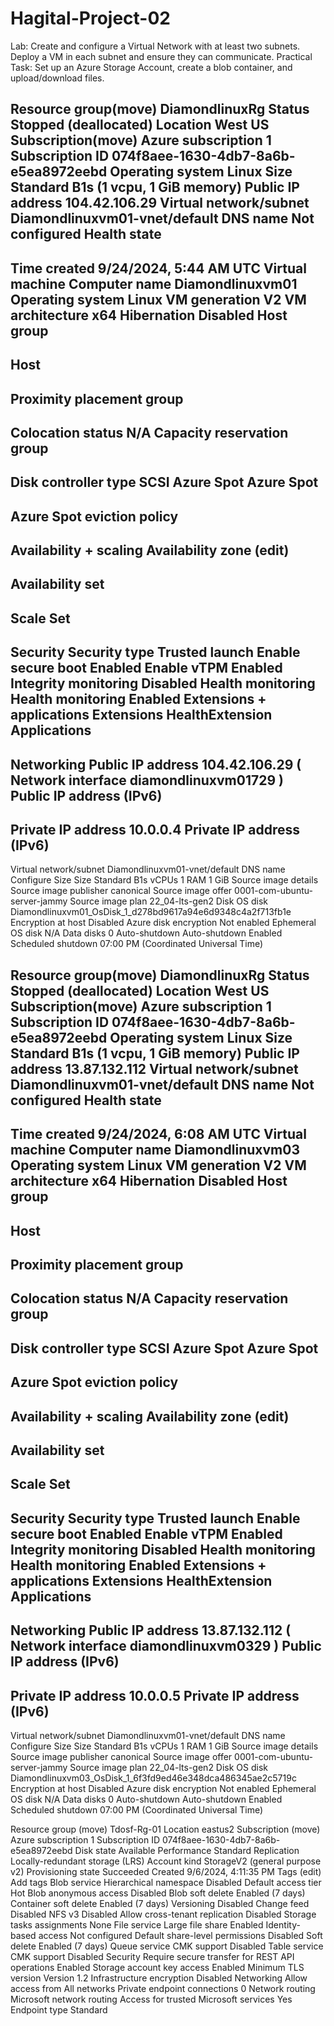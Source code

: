# Hagital-Project-02
Lab: Create and configure a Virtual Network with at least two subnets. Deploy a VM in each subnet and ensure they can communicate.
Practical Task: Set up an Azure Storage Account, create a blob container, and upload/download files.



Resource group(move)
DiamondlinuxRg
Status
Stopped (deallocated)
Location
West US
Subscription(move)
Azure subscription 1
Subscription ID
074f8aee-1630-4db7-8a6b-e5ea8972eebd
Operating system
Linux
Size
Standard B1s (1 vcpu, 1 GiB memory)
Public IP address
104.42.106.29
Virtual network/subnet
Diamondlinuxvm01-vnet/default
DNS name
Not configured
Health state
-
Time created
9/24/2024, 5:44 AM UTC
Virtual machine
Computer name
Diamondlinuxvm01
Operating system
Linux
VM generation
V2
VM architecture
x64
Hibernation
Disabled
Host group
-
Host
-
Proximity placement group
-
Colocation status
N/A
Capacity reservation group
-
Disk controller type
SCSI
Azure Spot
Azure Spot
-
Azure Spot eviction policy
-
Availability + scaling
Availability zone (edit)
-
Availability set
-
Scale Set
-
Security
Security type
Trusted launch
Enable secure boot
Enabled
Enable vTPM
Enabled
Integrity monitoring
Disabled
Health monitoring
Health monitoring
Enabled
Extensions + applications
Extensions
HealthExtension
Applications
-
Networking
Public IP address
104.42.106.29
(
Network interface
diamondlinuxvm01729
)
Public IP address (IPv6)
-
Private IP address
10.0.0.4
Private IP address (IPv6)
-
Virtual network/subnet
Diamondlinuxvm01-vnet/default
DNS name
Configure
Size
Size
Standard B1s
vCPUs
1
RAM
1 GiB
Source image details
Source image publisher
canonical
Source image offer
0001-com-ubuntu-server-jammy
Source image plan
22_04-lts-gen2
Disk
OS disk
Diamondlinuxvm01_OsDisk_1_d278bd9617a94e6d9348c4a2f713fb1e
Encryption at host
Disabled
Azure disk encryption
Not enabled
Ephemeral OS disk
N/A
Data disks
0
Auto-shutdown
Auto-shutdown
 Enabled
Scheduled shutdown
07:00 PM (Coordinated Universal Time)


Resource group(move)
DiamondlinuxRg
Status
Stopped (deallocated)
Location
West US
Subscription(move)
Azure subscription 1
Subscription ID
074f8aee-1630-4db7-8a6b-e5ea8972eebd
Operating system
Linux
Size
Standard B1s (1 vcpu, 1 GiB memory)
Public IP address
13.87.132.112
Virtual network/subnet
Diamondlinuxvm01-vnet/default
DNS name
Not configured
Health state
-
Time created
9/24/2024, 6:08 AM UTC
Virtual machine
Computer name
Diamondlinuxvm03
Operating system
Linux
VM generation
V2
VM architecture
x64
Hibernation
Disabled
Host group
-
Host
-
Proximity placement group
-
Colocation status
N/A
Capacity reservation group
-
Disk controller type
SCSI
Azure Spot
Azure Spot
-
Azure Spot eviction policy
-
Availability + scaling
Availability zone (edit)
-
Availability set
-
Scale Set
-
Security
Security type
Trusted launch
Enable secure boot
Enabled
Enable vTPM
Enabled
Integrity monitoring
Disabled
Health monitoring
Health monitoring
Enabled
Extensions + applications
Extensions
HealthExtension
Applications
-
Networking
Public IP address
13.87.132.112
(
Network interface
diamondlinuxvm0329
)
Public IP address (IPv6)
-
Private IP address
10.0.0.5
Private IP address (IPv6)
-
Virtual network/subnet
Diamondlinuxvm01-vnet/default
DNS name
Configure
Size
Size
Standard B1s
vCPUs
1
RAM
1 GiB
Source image details
Source image publisher
canonical
Source image offer
0001-com-ubuntu-server-jammy
Source image plan
22_04-lts-gen2
Disk
OS disk
Diamondlinuxvm03_OsDisk_1_6f3fd9ed46e348dca486345ae2c5719c
Encryption at host
Disabled
Azure disk encryption
Not enabled
Ephemeral OS disk
N/A
Data disks
0
Auto-shutdown
Auto-shutdown
 Enabled
Scheduled shutdown
07:00 PM (Coordinated Universal Time)






Resource group (move)
Tdosf-Rg-01
Location
eastus2
Subscription (move)
Azure subscription 1
Subscription ID
074f8aee-1630-4db7-8a6b-e5ea8972eebd
Disk state
Available
Performance
Standard
Replication
Locally-redundant storage (LRS)
Account kind
StorageV2 (general purpose v2)
Provisioning state
Succeeded
Created
9/6/2024, 4:11:35 PM
Tags (edit)
Add tags
Blob service
Hierarchical namespace
Disabled
Default access tier
Hot
Blob anonymous access
Disabled
Blob soft delete
Enabled (7 days)
Container soft delete
Enabled (7 days)
Versioning
Disabled
Change feed
Disabled
NFS v3
Disabled
Allow cross-tenant replication
Disabled
Storage tasks assignments
None
File service
Large file share
Enabled
Identity-based access
Not configured
Default share-level permissions
Disabled
Soft delete
Enabled (7 days)
Queue service
CMK support
Disabled
Table service
CMK support
Disabled
Security
Require secure transfer for REST API operations
Enabled
Storage account key access
Enabled
Minimum TLS version
Version 1.2
Infrastructure encryption
Disabled
Networking
Allow access from
All networks
Private endpoint connections
0
Network routing
Microsoft network routing
Access for trusted Microsoft services
Yes
Endpoint type
Standard
